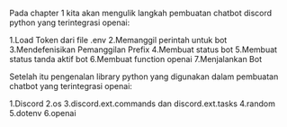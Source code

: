 Pada chapter 1 kita akan mengulik langkah pembuatan chatbot discord python yang terintegrasi openai:

1.Load Token dari file .env
2.Memanggil perintah untuk bot
3.Mendefenisikan Pemanggilan Prefix
4.Membuat status bot
5.Membuat status tanda aktif bot
6.Membuat function openai
7.Menjalankan Bot

Setelah itu pengenalan library python yang digunakan dalam 
pembuatan chatbot yang terintegrasi openai:

1.Discord
2.os
3.discord.ext.commands dan discord.ext.tasks
4.random
5.dotenv
6.openai